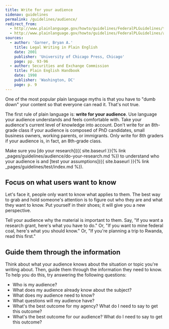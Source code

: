 ```yaml
---
title: Write for your audience
sidenav: guidelines
permalink: /guidelines/audience/
redirect_from:
  - http://www.plainlanguage.gov/howto/guidelines/FederalPLGuidelines/think.cfm
  - http://www.plainlanguage.gov/howto/guidelines/FederalPLGuidelines/audId.cfm
sources:
  - author: 'Garner, Bryan A.'
    title: Legal Writing in Plain English
    date: 2001
    publisher: 'University of Chicago Press, Chicago'
    page: pp. 93-96
  - author: Securities and Exchange Commission
    title: Plain English Handbook
    date: 1998
    publisher: 'Washington, DC'
    page: p. 9
---
```


One of the most popular plain language myths is that you have to "dumb down" your content so that everyone can read it. That's not true.

The first rule of plain language is: **write for your audience**. Use language your audience understands and feels comfortable with. Take your audience's current level of knowledge into account. Don't write for an 8th-grade class if your audience is composed of PhD candidates, small business owners, working parents, or immigrants. Only write for 8th graders if your audience is, in fact, an 8th-grade class.

Make sure you [do your research]({{ site.baseurl }}{% link _pages/guidelines/audience/do-your-research.md %}) to understand who your audience is and [test your assumptions]({{ site.baseurl }}{% link _pages/guidelines/test/index.md %}).

## Focus on what users want to know

Let's face it, people only want to know what applies to them. The best way to grab and hold someone's attention is to figure out who they are and what they want to know. Put yourself in their shoes; it will give you a new perspective.

Tell your audience why the material is important to them. Say, "If you want a research grant, here's what you have to do." Or, "If you want to mine federal coal, here's what you should know." Or, "If you're planning a trip to Rwanda, read this first."

## Guide them through the information

Think about what your audience knows about the situation or topic you're writing about. Then, guide them through the information they need to know. To help you do this, try answering the following questions:

- Who is my audience?
- What does my audience already know about the subject?
- What does my audience need to know?
- What questions will my audience have?
- What's the best outcome for my agency? What do I need to say to get this outcome?
- What's the best outcome for our audience? What do I need to say to get this outcome?
